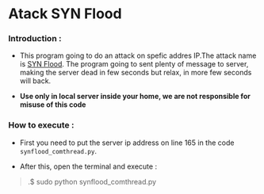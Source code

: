 
# Atack SYN Flood


### Introduction :

- This program going to do an attack on spefic addres IP.The attack name is [SYN Flood](https://en.wikipedia.org/wiki/SYN_flood). The program going to sent plenty of message to server, making the server dead in few seconds but relax, in more few seconds will back. 

- **Use only in local server inside your home, we are not responsible for misuse of this code**


### How to execute :

- First you need to put the server ip address on line 165 in the code ```synflood_comthread.py```. 

- After this, open the terminal and execute :

>.$ sudo python synflood_comthread.py

